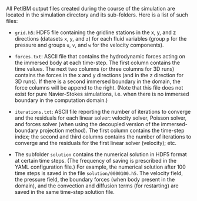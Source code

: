 All PetIBM output files created during the course of the simulation are located in the simulation directory and its sub-folders. Here is a list of such files:

* `grid.h5`: HDF5 file containing the gridline stations in the x, y, and z directions (datasets `x`, `y`, and `z`) for each fluid variables (group `p` for the pressure and groups `u`, `v`, and `w` for the velocity components).

* `forces.txt`: ASCII file that contains the hydrodynamic forces acting on the immersed body at each time-step. The first column contains the time values. The next two columns (or three columns for 3D runs) contains the forces in the x and y directions (and in the z direction for 3D runs). If there is a second immersed boundary in the domain, the force columns will be append to the right. (Note that this file does not exist for pure Navier-Stokes simulations, i.e. when there is no immersed boundary in the computation domain.)

* `iterations.txt`: ASCII file reporting the number of iterations to converge and the residuals for each linear solver: velocity solver, Poisson solver, and forces solver (when using the decoupled version of the immersed-boundary projection method). The first column contains the time-step index; the second and third columns contains the number of iterations to converge and the residuals for the first linear solver (velocity); etc.

* The subfolder `solution` contains the numerical solution in HDF5 format at certain time steps. (The frequency of saving is prescribed in the YAML configuration file.) For example, the numerical solution after 100 time steps is saved in the file `solution/0000100.h5`. The velocity field, the pressure field, the boundary forces (when body present in the domain), and the convection and diffusion terms (for restarting) are saved in the same time-step solution file.

